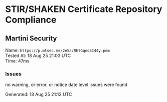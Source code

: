 # STIR/SHAKEN Certificate Repository Compliance

## Martini Security

Name: `https://p.mtsec.me/2e5a/REtGqnqSI44y.pem`\
Tested At: 18 Aug 25 21:03 UTC\
Time: 47ms

### Issues

no warning, or error, or notice date level issues were found

Generated: 18 Aug 25 21:13 UTC
